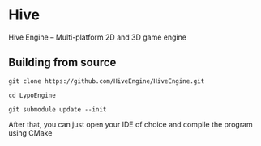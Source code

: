 # Hive
Hive Engine – Multi-platform 2D and 3D game engine

## Building from source
`git clone https://github.com/HiveEngine/HiveEngine.git`

`cd LypoEngine`

`git submodule update --init`

After that, you can just open your IDE of choice and compile the program using CMake
